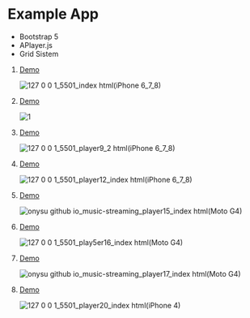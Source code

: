 # Example App

<ul>
  <li>Bootstrap 5</li>
  <li>APlayer.js</li>
  <li>Grid Sistem</li>
</ul>

<ol>
  <li><a href="https://onysu.github.io/music-streaming/">Demo</a></li>

![127 0 0 1_5501_index html(iPhone 6_7_8)](https://user-images.githubusercontent.com/14862922/107440793-c8861a00-6b66-11eb-9995-369114f9b231.png)

  <li><a href="https://onysu.github.io/music-streaming/player1/index.html">Demo</a></li>

  ![1](https://user-images.githubusercontent.com/14862922/109863836-b0507900-7c94-11eb-8bf3-dea0463c7f0b.png)

  <li><a href="https://onysu.github.io/music-streaming/player9/index.html">Demo</a></li>
  
  ![127 0 0 1_5501_player9_2 html(iPhone 6_7_8)](https://user-images.githubusercontent.com/14862922/106896784-9c146d00-6724-11eb-997b-f2102ea77626.png)

  <li><a href="https://onysu.github.io/music-streaming/player12/index.html">Demo</a></li>

![127 0 0 1_5501_player12_index html(iPhone 6_7_8)](https://user-images.githubusercontent.com/14862922/108008005-e275a000-7031-11eb-8663-86e04cc78ee0.png)

  <li><a href="https://onysu.github.io/music-streaming/player15/index.html">Demo</a></li>

  ![onysu github io_music-streaming_player15_index html(Moto G4)](https://user-images.githubusercontent.com/14862922/106858519-5f308200-66f4-11eb-9709-095887d0d54a.png)

<li><a href="https://onysu.github.io/music-streaming/player16/index.html">Demo</a></li>

![127 0 0 1_5501_play5er16_index html(Moto G4)](https://user-images.githubusercontent.com/14862922/106858351-1c6eaa00-66f4-11eb-8c7c-195279c84223.png)

<li><a href="https://onysu.github.io/music-streaming/player17/index.html">Demo</a></li>

![onysu github io_music-streaming_player17_index html(Moto G4)](https://user-images.githubusercontent.com/14862922/109107796-fa050500-7764-11eb-9ec2-5cb3532c7fd5.png)

<li><a href="https://onysu.github.io/music-streaming/player20/index.html">Demo</a></li>

![127 0 0 1_5501_player20_index html(iPhone 4)](https://user-images.githubusercontent.com/14862922/109108029-523c0700-7765-11eb-8039-61534ccbda1f.png)

</ol>